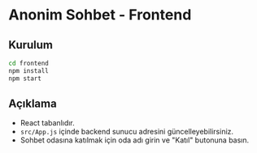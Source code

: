 # Anonim Sohbet - Frontend

## Kurulum

```bash
cd frontend
npm install
npm start
```

## Açıklama
- React tabanlıdır.
- `src/App.js` içinde backend sunucu adresini güncelleyebilirsiniz.
- Sohbet odasına katılmak için oda adı girin ve "Katıl" butonuna basın. 